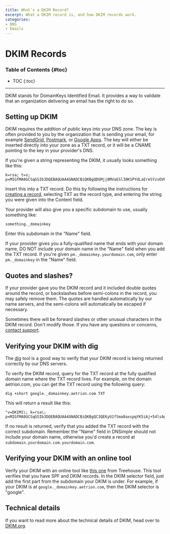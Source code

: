 ```yaml
---
title: What's a DKIM Record?
excerpt: What a DKIM record is, and how DKIM records work.
categories:
- DNS
- Emails
---
```


# DKIM Records

### Table of Contents {#toc}

* TOC
{:toc}

---

DKIM stands for DomainKeys Identified Email. It provides a way to validate that an organization delivering an email has the right to do so.


## Setting up DKIM

DKIM requires the addition of public keys into your DNS zone. The key is often provided to you by the organization that is sending your email, for example [SendGrid](https://sendgrid.com/docs/Glossary/dkim.html), [Postmark](http://support.postmarkapp.com/customer/portal/articles/64739-what-is-dkim-), or [Google Apps](https://support.google.com/a/answer/174124?hl=en). The key will either be inserted directly into your zone as a TXT record, or it will be a CNAME pointing to the key in your provider's DNS.

If you're given a string representing the DKIM, it usually looks something like this:

```
k=rsa; t=s; p=MIGfMA0GCSqGSIb3DQEBAQUAA4GNADCBiQKBgQDGMjj8MVaESl30KSPYdLaEreSYzvOVh15u9YKAmTLgk1ecr4BCRq3Vkg3Xa2QrEQWbIvQj9FNqBYOr3XIczzU8gkK5Kh42P4C3DgNiBvlNNk2BlA5ITN/EvVAn/ImjoGq5IrcO+hAj2iSAozYTEpJAKe0NTrj49CIkj5JI6ibyJwIDAQAB
```

Insert this into a TXT record. Do this by following the instructions for [creating a record](/articles/record-editor/#create-a-record), selecting TXT as the record type, and entering the string you were given into the Content field.

Your provider will also give you a specific subdomain to use, usually something like:

```
something._domainkey
```

Enter this subdomain in the "Name" field.

If your provider gives you a fully-qualified name that ends with your domain name, DO NOT include your domain name in the "Name" field when you add the TXT record. If you're given `pm._domainkey.yourdomain.com`, only enter `pm._domainkey` in the "Name" field.


## Quotes and slashes?

If your provider gave you the DKIM record and it included double quotes around the record, or backslashes before semi-colons in the record, you may safely remove them. The quotes are handled automatically by our name servers, and the semi-colons will automatically be escaped if necessary.

Sometimes there will be forward slashes or other unusual characters in the DKIM record. Don't modify those. If you have any questions or concerns, [contact support](https://dnsimple.com/contact).


## Verifying your DKIM with dig

The [dig](/articles/how-dig/) tool is a good way to verify that your DKIM record is being returned correctly by our DNS servers.

To verify the DKIM record, query for the TXT record at the fully qualified domain name where the TXT record lives. For example, on the domain aetrion.com, you can get the TXT record using the following query:


```
dig +short google._domainkey.aetrion.com TXT
```

This will return a result like this:

```
"v=DKIM1\; k=rsa\; p=MIGfMA0GCSqGSIb3DQEBAQUAA4GNADCBiQKBgQC3QEKyU1fSma0axspqYK5iAj+54lsAg4qRRCnpKK68hawSd8zpsDz77ntGCR0X2mHVvkf0WEOIqaspaG/A5IGxieiWer+wBX8lW2tE4NHTE0PLhHqL0uD2sif2pKoPR3Wr6n/rbiihGYCIzvuY4/U5GigNUGls/QUbCPRyzho30wIDAQAB"
```

If no result is returned, verify that you added the TXT record with the correct subdomain. Remember the "Name" field in DNSimple should not include your domain name, otherwise you'd create a record at `subdomain.yourdomain.com.yourdomain.com`.


## Verifying your DKIM with an online tool

Verify your DKIM with an online tool like [this one](https://www.mail-tester.com/spf-dkim-check) from Treehouse. This tool verifies that you have SPF and DKIM records. In the DKIM selector field, just add the first part from the subdomain your DKIM is under. For example, if your DKIM is at `google._domainkey.aetrion.com`, then the DKIM selector is "google".


## Technical details

If you want to read more about the technical details of DKIM, head over to [DKIM.org](http://www.dkim.org/).

